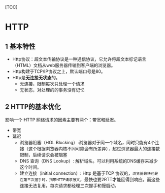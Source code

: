 [TOC]

# HTTP

## 1 基本特性

- Http协议：超文本传输协议是一种通信协议，它允许将超文本标记语言（HTML）文档从web服务器传输到客户端的浏览器。
- Http构建于TCP/IP协议之上，默认端口号是80。
- Http是**无连接无状态**的。
  - 无连接，限制每次只处理一个请求
  - 无状态，对处理的的事务没有记忆

## 2 HTTP的基本优化

影响一个 HTTP 网络请求的因素主要有两个：带宽和延迟。

- 带宽
- 延迟 
  - 浏览器阻塞（HOL Blocking）:浏览器对于同一个域名，同时只能有4个连接（这个根据浏览器内核不同可能会有所差异），超过浏览器最大的连接数限制，后续请求会被阻塞
  - DNS 查询（DNS Lookup）: 解析域名。可以利用系统的DNS缓存来减少这个时间。
  - 建立连接（initial connection）: Http 是基于TCP 协议的，`浏览器最快也是在第三次握手时，捎带HTTP请求报文`，最快也要2RTT才能回得到响应。而这些连接无法复用，每次请求都经理三次握手和慢启动。